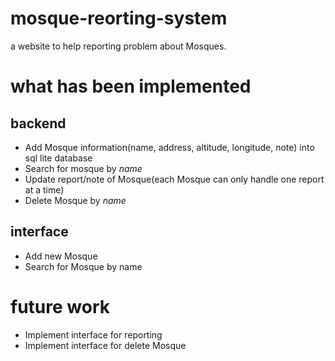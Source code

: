 # mosque-reorting-system
a website to help reporting problem about Mosques.

# what has been implemented
## backend
- Add Mosque information(name, address, altitude, longitude, note) into sql lite database
- Search for mosque by *name*
- Update report/note of Mosque(each Mosque can only handle one report at a time)
- Delete Mosque by *name*

## interface
- Add new Mosque
- Search for Mosque by name

# future work
- Implement interface for reporting
- Implement interface for delete Mosque
